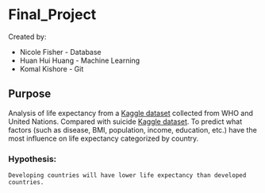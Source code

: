 # Final_Project
Created by:
- Nicole Fisher - Database
- Huan Hui Huang - Machine Learning
- Komal Kishore - Git 

## Purpose
Analysis of life expectancy from a [Kaggle dataset](https://www.kaggle.com/datasets/kumarajarshi/life-expectancy-who) collected from WHO and United Nations. Compared with suicide [Kaggle dataset](https://www.kaggle.com/code/mariapushkareva/suicide-rate-analysis-eda-and-clustering/data). To predict what factors (such as disease, BMI, population, income, education, etc.) have the most influence on life expectancy categorized by country.
	
### Hypothesis: 
	Developing countries will have lower life expectancy than developed countries. 
